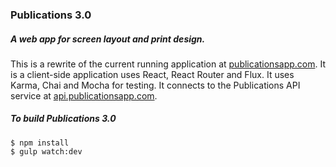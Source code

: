 ### Publications 3.0
##### A web app for screen layout and print design.

This is a rewrite of the current running application at [publicationsapp.com](http://www.publicationsapp.com). It is a client-side application uses React, React Router and Flux. It uses Karma, Chai and Mocha for testing. It connects to the Publications API service at [api.publicationsapp.com](http://api.publicationsapp.com).

##### To build Publications 3.0
```
$ npm install
$ gulp watch:dev
```
